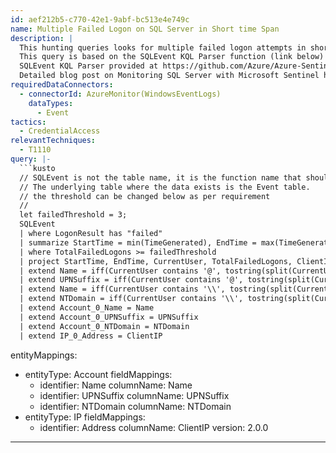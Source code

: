 ```yaml
---
id: aef212b5-c770-42e1-9abf-bc513e4e749c
name: Multiple Failed Logon on SQL Server in Short time Span
description: |
  This hunting queries looks for multiple failed logon attempts in short span of time.
  This query is based on the SQLEvent KQL Parser function (link below)
  SQLEvent KQL Parser provided at https://github.com/Azure/Azure-Sentinel/tree/master/Parsers/SQLSever
  Detailed blog post on Monitoring SQL Server with Microsoft Sentinel https://techcommunity.microsoft.com/t5/azure-sentinel/monitoring-sql-server-with-azure-sentinel/ba-p/1502960
requiredDataConnectors:
  - connectorId: AzureMonitor(WindowsEventLogs)
    dataTypes:
      - Event
tactics:
  - CredentialAccess
relevantTechniques:
  - T1110
query: |-
  ```kusto
  // SQLEvent is not the table name, it is the function name that should already be imported into your workspace.
  // The underlying table where the data exists is the Event table.
  // the threshold can be changed below as per requirement
  //
  let failedThreshold = 3;
  SQLEvent
  | where LogonResult has "failed"
  | summarize StartTime = min(TimeGenerated), EndTime = max(TimeGenerated), TotalFailedLogons = count() by CurrentUser, ClientIP
  | where TotalFailedLogons >= failedThreshold
  | project StartTime, EndTime, CurrentUser, TotalFailedLogons, ClientIP
  | extend Name = iff(CurrentUser contains '@', tostring(split(CurrentUser, '@', 0)[0]), CurrentUser)
  | extend UPNSuffix = iff(CurrentUser contains '@', tostring(split(CurrentUser, '@', 1)[0]), '')
  | extend Name = iff(CurrentUser contains '\\', tostring(split(CurrentUser, '\\', 1)[0]), Name)
  | extend NTDomain = iff(CurrentUser contains '\\', tostring(split(CurrentUser, '\\', 0)[0]), '')
  | extend Account_0_Name = Name
  | extend Account_0_UPNSuffix = UPNSuffix
  | extend Account_0_NTDomain = NTDomain
  | extend IP_0_Address = ClientIP
  ```
entityMappings:
  - entityType: Account
    fieldMappings:
      - identifier: Name
        columnName: Name
      - identifier: UPNSuffix
        columnName: UPNSuffix
      - identifier: NTDomain
        columnName: NTDomain
  - entityType: IP
    fieldMappings:
      - identifier: Address
        columnName: ClientIP
version: 2.0.0
---
```


